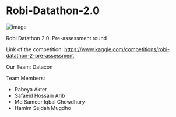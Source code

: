 # Robi-Datathon-2.0
![image](https://user-images.githubusercontent.com/44209638/174002303-ae307e34-73aa-4d8c-9f8a-688bc7c089a7.png)

Robi Datathon 2.0: Pre-assessment round

Link of the competition:
https://www.kaggle.com/competitions/robi-datathon-2-pre-assessment


Our Team: Datacon

Team Members:
* Rabeya Akter
* Safaeid Hossain Arib
* Md Sameer Iqbal Chowdhury
* Hamim Sejdah Mugdho
